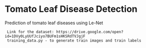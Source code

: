 # Tomato Leaf Disease Detection
Prediction of tomato leaf diseases using Le-Net 

     Link for the dataset: https://drive.google.com/open?id=1DVy0LyUUfJciyo7BUFm1sHKSRdTVJgjF
     training_data.py - to generate train images and train labels
